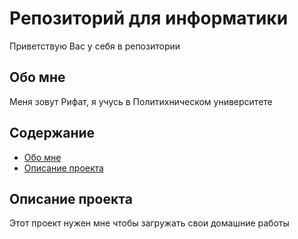 # Репозиторий для информатики

Приветствую Вас у себя в репозитории
## Обо мне

Меня зовут Рифат, я учусь в Политихническом университете

## Содержание

- [Обо мне](#Обо-мне)
- [Описание проекта](#описание-проекта)


## Описание проекта

Этот проект нужен мне чтобы загружать свои домашние работы

